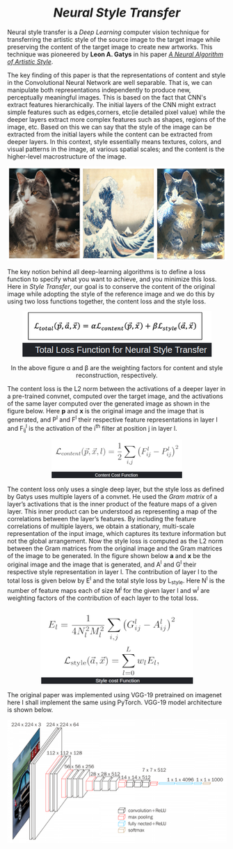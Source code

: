 # <div align='center'><i>Neural Style Transfer</i></div>


<div align='left'>Neural style transfer is a <i>Deep Learning</i> computer vision technique for transferring the artistic style of the source image to the target image while preserving the content of the target image to create new artworks. This technique was pioneered by <b>Leon A. Gatys</b> in his paper <a href="https://arxiv.org/abs/1508.06576"><i>A Neural Algorithm of Artistic Style</i></a>.<br></div>
<p></p>
<div align='left'>      The key finding of this paper is that the representations of content and style in the Convolutional Neural Network are well separable. That is, we can manipulate both representations independently to produce new, perceptually meaningful images. This is based on the fact that CNN's extract features hierarchically. The initial layers of the CNN might extract simple features such as edges,corners, etc(ie detailed pixel value) while the deeper layers extract more complex features such as shapes, regions of the image, etc. Based on this we can say that the style of the image can be extracted from the initial layers while the content can be extracted from deeper layers. In this context, style essentially means textures, colors, and visual patterns in the image, at various spatial scales; and the content is the higher-level macrostructure of the image.</div>

<p align='center'><img src=./images/test.png></p>
<p></p>
The key notion behind all deep-learning algorithms is to define a loss function to specify what you want to achieve, and you minimize this loss. Here in <i>Style Transfer</i>, our goal is to conserve the content of the original image while adopting the style of the reference image and we do this by using two loss functions together, the content loss and the style loss.


<p align='center'><img src=./images/TLoss.png></p>
<div align='center'>In the above figure α and β are the weighting factors for content and style reconstruction, respectively.</div> 

<p></p>
The content loss is the L2 norm between the activations of a deeper layer in a pre-trained convnet, computed over the target image, and the activations of the same layer computed over the generated image as shown in the figure below. Here <b>p</b> and <b>x</b> is the original image and the image that is generated, and P<sup>l</sup> and F<sup>l</sup> their respective feature representations in layer l and F<sub>ij</sub><sup>l</sup> is the activation of the i<sup>th</sup> filter at position j in layer l.

<p align='center'><img src=./images/closs.png></p>
<p></p>

The content loss only uses a single deep layer, but the style loss as defined by Gatys uses multiple layers of a convnet. He used the <i>Gram matrix</i> of a layer’s activations that is the inner product of the feature maps of a given layer. This inner product can be understood as representing a map of the correlations between the layer’s features. By including the feature correlations of multiple layers, we obtain a stationary, multi-scale representation of the input image, which captures its texture information but not the global arrangement. Now the style loss is computed as the L2 norm between the Gram matrices from the original image and the Gram matrices of the image to be generated. In the figure shown below <b>a</b>  and <b>x</b>  be the original image and the image that is generated, and A<sup>l</sup> and G<sup>l</sup> their respective style representation in layer l. The contribution of layer l to the total loss is given below by E<sup>l</sup> and the total style loss by L<sub>style</sub>. Here N<sup>l</sup> is the number of feature maps each of size M<sup>l</sup> for the given layer l and w<sup>l</sup> are weighting factors of the contribution of each layer to the total loss.

<p align='center'><img src=./images/sloss1.png></p>

The original paper was implemented using VGG-19 pretrained on imagenet here I shall implement the same using PyTorch. VGG-19 model architecture is shown below.

<p align='center'><img src=./images/VGG-19.png></p>
